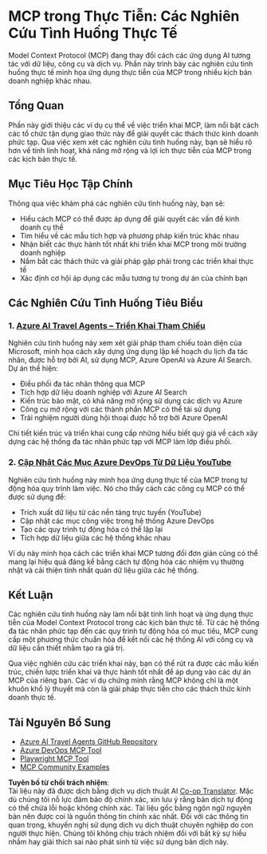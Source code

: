 <!--
CO_OP_TRANSLATOR_METADATA:
{
  "original_hash": "6c11b6162171abc895ed75d1e0f368a3",
  "translation_date": "2025-06-20T19:09:38+00:00",
  "source_file": "09-CaseStudy/README.md",
  "language_code": "vi"
}
-->
# MCP trong Thực Tiễn: Các Nghiên Cứu Tình Huống Thực Tế

Model Context Protocol (MCP) đang thay đổi cách các ứng dụng AI tương tác với dữ liệu, công cụ và dịch vụ. Phần này trình bày các nghiên cứu tình huống thực tế minh họa ứng dụng thực tiễn của MCP trong nhiều kịch bản doanh nghiệp khác nhau.

## Tổng Quan

Phần này giới thiệu các ví dụ cụ thể về việc triển khai MCP, làm nổi bật cách các tổ chức tận dụng giao thức này để giải quyết các thách thức kinh doanh phức tạp. Qua việc xem xét các nghiên cứu tình huống này, bạn sẽ hiểu rõ hơn về tính linh hoạt, khả năng mở rộng và lợi ích thực tiễn của MCP trong các kịch bản thực tế.

## Mục Tiêu Học Tập Chính

Thông qua việc khám phá các nghiên cứu tình huống này, bạn sẽ:

- Hiểu cách MCP có thể được áp dụng để giải quyết các vấn đề kinh doanh cụ thể
- Tìm hiểu về các mẫu tích hợp và phương pháp kiến trúc khác nhau
- Nhận biết các thực hành tốt nhất khi triển khai MCP trong môi trường doanh nghiệp
- Nắm bắt các thách thức và giải pháp gặp phải trong các triển khai thực tế
- Xác định cơ hội áp dụng các mẫu tương tự trong dự án của chính bạn

## Các Nghiên Cứu Tình Huống Tiêu Biểu

### 1. [Azure AI Travel Agents – Triển Khai Tham Chiếu](./travelagentsample.md)

Nghiên cứu tình huống này xem xét giải pháp tham chiếu toàn diện của Microsoft, minh họa cách xây dựng ứng dụng lập kế hoạch du lịch đa tác nhân, được hỗ trợ bởi AI, sử dụng MCP, Azure OpenAI và Azure AI Search. Dự án thể hiện:

- Điều phối đa tác nhân thông qua MCP
- Tích hợp dữ liệu doanh nghiệp với Azure AI Search
- Kiến trúc bảo mật, có khả năng mở rộng sử dụng các dịch vụ Azure
- Công cụ mở rộng với các thành phần MCP có thể tái sử dụng
- Trải nghiệm người dùng hội thoại được hỗ trợ bởi Azure OpenAI

Chi tiết kiến trúc và triển khai cung cấp những hiểu biết quý giá về cách xây dựng các hệ thống đa tác nhân phức tạp với MCP làm lớp điều phối.

### 2. [Cập Nhật Các Mục Azure DevOps Từ Dữ Liệu YouTube](./UpdateADOItemsFromYT.md)

Nghiên cứu tình huống này minh họa ứng dụng thực tế của MCP trong tự động hóa quy trình làm việc. Nó cho thấy cách các công cụ MCP có thể được sử dụng để:

- Trích xuất dữ liệu từ các nền tảng trực tuyến (YouTube)
- Cập nhật các mục công việc trong hệ thống Azure DevOps
- Tạo các quy trình tự động hóa có thể lặp lại
- Tích hợp dữ liệu giữa các hệ thống khác nhau

Ví dụ này minh họa cách các triển khai MCP tương đối đơn giản cũng có thể mang lại hiệu quả đáng kể bằng cách tự động hóa các nhiệm vụ thường nhật và cải thiện tính nhất quán dữ liệu giữa các hệ thống.

## Kết Luận

Các nghiên cứu tình huống này làm nổi bật tính linh hoạt và ứng dụng thực tiễn của Model Context Protocol trong các kịch bản thực tế. Từ các hệ thống đa tác nhân phức tạp đến các quy trình tự động hóa có mục tiêu, MCP cung cấp một phương thức chuẩn hóa để kết nối các hệ thống AI với công cụ và dữ liệu cần thiết nhằm tạo ra giá trị.

Qua việc nghiên cứu các triển khai này, bạn có thể rút ra được các mẫu kiến trúc, chiến lược triển khai và thực hành tốt nhất để áp dụng vào các dự án MCP của riêng bạn. Các ví dụ chứng minh rằng MCP không chỉ là một khuôn khổ lý thuyết mà còn là giải pháp thực tiễn cho các thách thức kinh doanh thực tế.

## Tài Nguyên Bổ Sung

- [Azure AI Travel Agents GitHub Repository](https://github.com/Azure-Samples/azure-ai-travel-agents)
- [Azure DevOps MCP Tool](https://github.com/microsoft/azure-devops-mcp)
- [Playwright MCP Tool](https://github.com/microsoft/playwright-mcp)
- [MCP Community Examples](https://github.com/microsoft/mcp)

**Tuyên bố từ chối trách nhiệm**:  
Tài liệu này đã được dịch bằng dịch vụ dịch thuật AI [Co-op Translator](https://github.com/Azure/co-op-translator). Mặc dù chúng tôi nỗ lực đảm bảo độ chính xác, xin lưu ý rằng bản dịch tự động có thể chứa lỗi hoặc không chính xác. Tài liệu gốc bằng ngôn ngữ nguyên bản nên được coi là nguồn thông tin chính xác nhất. Đối với các thông tin quan trọng, khuyến nghị sử dụng dịch vụ dịch thuật chuyên nghiệp do con người thực hiện. Chúng tôi không chịu trách nhiệm đối với bất kỳ sự hiểu nhầm hay giải thích sai nào phát sinh từ việc sử dụng bản dịch này.
